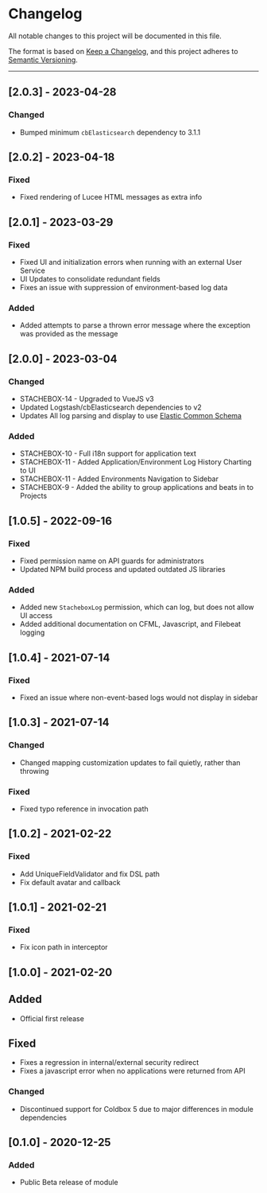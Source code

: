 # Changelog

All notable changes to this project will be documented in this file.

The format is based on [Keep a Changelog](https://keepachangelog.com/en/1.0.0/),
and this project adheres to [Semantic Versioning](https://semver.org/spec/v2.0.0.html).

----
## [2.0.3] - 2023-04-28
### Changed
* Bumped minimum `cbElasticsearch` dependency to 3.1.1
## [2.0.2] - 2023-04-18
### Fixed
* Fixed rendering of Lucee HTML messages as extra info
## [2.0.1] - 2023-03-29
### Fixed
* Fixed UI and initialization errors when running with an external User Service
* UI Updates to consolidate redundant fields
* Fixes an issue with suppression of environment-based log data

### Added
* Added attempts to parse a thrown error message where the exception was provided as the message
## [2.0.0] - 2023-03-04
### Changed
- STACHEBOX-14 - Upgraded to VueJS v3
- Updated Logstash/cbElasticsearch dependencies to v2
- Updates All log parsing and display to use [Elastic Common Schema](https://www.elastic.co/guide/en/ecs/8.6/ecs-reference.html)
### Added
- STACHEBOX-10 - Full i18n support for application text
- STACHEBOX-11 - Added Application/Environment Log History Charting to UI
- STACHEBOX-11 - Added Environments Navigation to Sidebar
- STACHEBOX-9 - Added the ability to group applications and beats in to Projects

## [1.0.5] - 2022-09-16

### Fixed
- Fixed permission name on API guards for administrators
- Updated NPM build process and updated outdated JS libraries

### Added
- Added new `StacheboxLog` permission, which can log, but does not allow UI access
- Added additional documentation on CFML, Javascript, and Filebeat logging
## [1.0.4] - 2021-07-14

### Fixed
- Fixed an issue where non-event-based logs would not display in sidebar
## [1.0.3] - 2021-07-14

### Changed
- Changed mapping customization updates to fail quietly, rather than throwing
### Fixed
- Fixed typo reference in invocation path
## [1.0.2] - 2021-02-22

### Fixed
- Add UniqueFieldValidator and fix DSL path
- Fix default avatar and callback


## [1.0.1] - 2021-02-21

### Fixed
- Fix icon path in interceptor

## [1.0.0] - 2021-02-20

## Added
- Official first release
## Fixed
- Fixes a regression in internal/external security redirect
- Fixes a javascript error when no applications were returned from API
### Changed
- Discontinued support for Coldbox 5 due to major differences in module dependencies

## [0.1.0] - 2020-12-25

### Added
- Public Beta release of module


